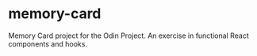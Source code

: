 # memory-card
Memory Card project for the Odin Project. An exercise in functional React components and hooks.
